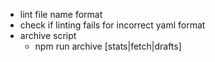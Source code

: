 - lint file name format
- check if linting fails for incorrect yaml format
- archive script
  - npm run archive [stats|fetch|drafts]
